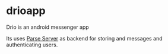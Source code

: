 # drioapp
Drio is an android messenger app

Its uses [Parse Server](https://github.com/parse-community/parse-server) as backend for storing and messages and authenticating users.
